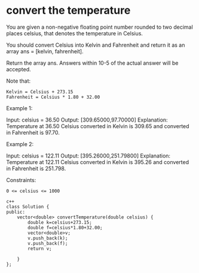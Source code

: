 # convert the temperature
You are given a non-negative floating point number rounded to two decimal places celsius, that denotes the temperature in Celsius.

You should convert Celsius into Kelvin and Fahrenheit and return it as an array ans = [kelvin, fahrenheit].

Return the array ans. Answers within 10-5 of the actual answer will be accepted.

Note that:

    Kelvin = Celsius + 273.15
    Fahrenheit = Celsius * 1.80 + 32.00

 

Example 1:

Input: celsius = 36.50
Output: [309.65000,97.70000]
Explanation: Temperature at 36.50 Celsius converted in Kelvin is 309.65 and converted in Fahrenheit is 97.70.

Example 2:

Input: celsius = 122.11
Output: [395.26000,251.79800]
Explanation: Temperature at 122.11 Celsius converted in Kelvin is 395.26 and converted in Fahrenheit is 251.798.

 

Constraints:

    0 <= celsius <= 1000

```
c++
class Solution {
public:
    vector<double> convertTemperature(double celsius) {
        double k=celsius+273.15;
        double f=celsius*1.80+32.00;
        vector<double>v;
        v.push_back(k);
        v.push_back(f);
        return v;
        
    }
};
```
